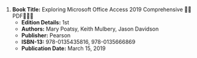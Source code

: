 1. **Book Title:** Exploring Microsoft Office Access 2019 Comprehensive 🚨🚨PDF🚨🚨🚨
   - **Edition Details:** 1st
   - **Authors:** Mary Poatsy, Keith Mulbery, Jason Davidson
   - **Publisher:** Pearson
   - **ISBN-13:** 978-0135435816, 978-0135666869
   - **Publication Date:** March 15, 2019
